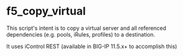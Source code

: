 # f5_copy_virtual

This script's intent is to copy a virtual server and all referenced dependencies (e.g. pools, iRules, profiles) to a destination.

It uses iControl REST (available in BIG-IP 11.5.x+ to accomplish this)
